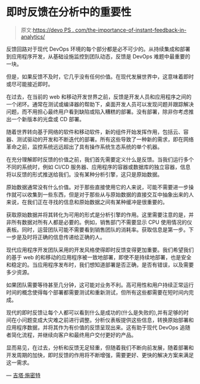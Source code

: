 # 即时反馈在分析中的重要性

> 原文:[https://devo PS . com/the-importance-of-instant-feedback-in-analytics/](https://devops.com/the-importance-of-instant-feedback-in-analytics/)

反馈回路对于现代 DevOps 环境的每个部分都是必不可少的。从持续集成和部署到应用程序开发，从基础设施监控到团队动态，反馈是 DevOps 难题中最重要的一块。

但是，如果反馈不及时，它几乎没有任何价值。在现代发展世界中，这意味着即时或尽可能接近即时。

在过去，在当前的 web 和移动开发世界之前，反馈是开发人员和应用程序之间的一个闭环。通常在测试或编译器的帮助下，桌面开发人员可以发现问题并跟踪解决问题，而不用担心最终用户看到缺陷或陷入糟糕的部署。没有部署，除非你考虑推出一个新版本的光盘或 CD 部署。

随着世界转向基于网络的软件和移动软件，新的组件开始发挥作用，包括云、容器、测试驱动的开发和不断迭代的部署。所有这些导致了一种新的需求，即在网络革命之前，监控系统远远超出了具有操作系统生态系统的单个机器。

在充分理解即时反馈的价值之前，我们首先需要定义什么是反馈。当我们运行多个不同的系统时，例如 CI/CD 服务器、应用程序的容器或数据库的独立容器，信息将以反馈的形式推送给我们。没有某种分析引擎，这只是原始数据。

原始数据通常没有什么价值。对于那些直接使用它的人来说，可能不需要进一步操作就可以收集到一些东西，但是对于那些从与原始数据的直接交互中抽象出来的人来说，在我们正在寻找的信息和原始数据之间有某种缓冲是很重要的。

获取原始数据并将其转化为可用的形式是分析引擎的作用。这里需要注意的是，并非所有数据对所有人都是必要的。例如，销售部门不需要显示 CPU 使用情况的仪表板。同时，运营团队可能不需要看到销售团队的消耗率。获取信息是第一步。下一步是及时将正确的信息传递给正确的人。

现代应用程序开发团队采用的开发风格使得即时反馈变得更加重要。我们希望我们的基于 web 的和移动的应用程序被一致地部署，即使不是持续地部署，也是安全和稳定的。当应用程序发布时，我们想知道部署是否正确，是否有错误，以及需要多少资源。

如果团队需要等待甚至几分钟，这可能对业务不利。高可用性和用户持续正常运行时间的概念使得每个部署都需要测试和重新测试，但所有这些都需要在短时间内完成。

现代的即时反馈让每个人都可以看到什么是成功的(什么是失败的),并有足够的时间在小问题变成大灾难之前进行调整。分析仪表板提供这些信息，转换原始部署和应用程序数据，并将其作为有价值的反馈呈现出来。这有助于现代 DevOps 追随者简化流程，并继续向客户和最终用户交付更好的产品。

显而易见，在过去，分析和反馈无足轻重，但随着我们不断向前发展，随着部署和开发周期的加快，即时反馈的作用将不断增强，需要更好、更快的解决方案来满足这一需求。

— [吉塔·施密特](https://devops.com/author/geeta-schmidt/)